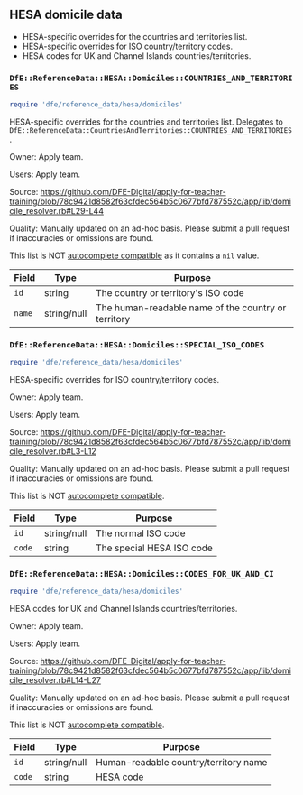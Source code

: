 ## HESA domicile data

- HESA-specific overrides for the countries and territories list.
- HESA-specific overrides for ISO country/territory codes.
- HESA codes for UK and Channel Islands countries/territories.

### `DfE::ReferenceData::HESA::Domiciles::COUNTRIES_AND_TERRITORIES`

```ruby
require 'dfe/reference_data/hesa/domiciles'
```

HESA-specific overrides for the countries and territories list.  Delegates to `DfE::ReferenceData::CountriesAndTerritories::COUNTRIES_AND_TERRITORIES`.

Owner: Apply team.

Users: Apply team.

Source: https://github.com/DFE-Digital/apply-for-teacher-training/blob/78c9421d8582f63cfdec564b5c0677bfd787552c/app/lib/domicile_resolver.rb#L29-L44

Quality: Manually updated on an ad-hoc basis. Please submit a pull request if inaccuracies or omissions are found.

This list is NOT [autocomplete compatible](autocomplete_compatability.md) as it
contains a `nil` value.

| Field  |    Type     |                       Purpose                       |
| ------ | ----------- | --------------------------------------------------- |
| `id`   | string      | The country or territory's ISO code                 |
| `name` | string/null | The human-readable name of the country or territory |

### `DfE::ReferenceData::HESA::Domiciles::SPECIAL_ISO_CODES`

```ruby
require 'dfe/reference_data/hesa/domiciles'
```

HESA-specific overrides for ISO country/territory codes.

Owner: Apply team.

Users: Apply team.

Source: https://github.com/DFE-Digital/apply-for-teacher-training/blob/78c9421d8582f63cfdec564b5c0677bfd787552c/app/lib/domicile_resolver.rb#L3-L12

Quality: Manually updated on an ad-hoc basis. Please submit a pull request if inaccuracies or omissions are found.

This list is NOT [autocomplete compatible](autocomplete_compatability.md).

| Field  |    Type     |          Purpose          |
| ------ | ----------- | ------------------------- |
| `id`   | string/null | The normal ISO code       |
| `code` | string      | The special HESA ISO code |

### `DfE::ReferenceData::HESA::Domiciles::CODES_FOR_UK_AND_CI`

```ruby
require 'dfe/reference_data/hesa/domiciles'
```

HESA codes for UK and Channel Islands countries/territories.

Owner: Apply team.

Users: Apply team.

Source: https://github.com/DFE-Digital/apply-for-teacher-training/blob/78c9421d8582f63cfdec564b5c0677bfd787552c/app/lib/domicile_resolver.rb#L14-L27

Quality: Manually updated on an ad-hoc basis. Please submit a pull request if inaccuracies or omissions are found.

This list is NOT [autocomplete compatible](autocomplete_compatability.md).

| Field  |    Type     |                Purpose                |
| ------ | ----------- | ------------------------------------- |
| `id`   | string/null | Human-readable country/territory name |
| `code` | string      | HESA code                             |

